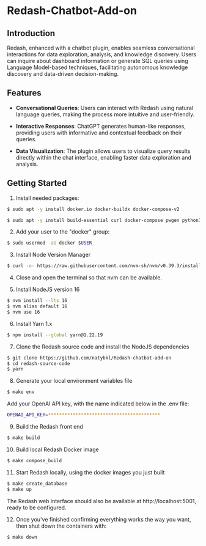 # Redash-Chatbot-Add-on

## Introduction
Redash, enhanced with a chatbot plugin, enables seamless conversational interactions for data exploration, analysis, and knowledge discovery. Users can inquire about dashboard information or generate SQL queries using Language Model-based techniques, facilitating autonomous knowledge discovery and data-driven decision-making. 

## Features

- **Conversational Queries**: Users can interact with Redash using natural language queries, making the process more intuitive and user-friendly.

- **Interactive Responses**: ChatGPT generates human-like responses, providing users with informative and contextual feedback on their queries.

- **Data Visualization**: The plugin allows users to visualize query results directly within the chat interface, enabling faster data exploration and analysis.

## Getting Started

1. Install needed packages:

```bash
$ sudo apt -y install docker.io docker-buildx docker-compose-v2

$ sudo apt -y install build-essential curl docker-compose pwgen python3-venv xvfb
````
2. Add your user to the "docker" group:

```bash
$ sudo usermod -aG docker $USER
````
3. Install Node Version Manager

````bash
$ curl -o- https://raw.githubusercontent.com/nvm-sh/nvm/v0.39.3/install.sh | bash
````
4. Close and open the terminal so that nvm can be available.

5. Install NodeJS version 16
``````bash
$ nvm install --lts 16
$ nvm alias default 16
$ nvm use 16
``````
6. Install Yarn 1.x
``````bash
$ npm install --global yarn@1.22.19
``````

7. Clone the Redash source code and install the NodeJS dependencies
``````bash
$ git clone https://github.com/natybkl/Redash-chatbot-add-on
$ cd redash-source-code
$ yarn
``````

8. Generate your local environment variables file
``````bash
$ make env
``````
Add your OpenAI API key, with the name indicated below in the .env file:

``````bash
OPENAI_API_KEY=*****************************************
``````
9. Build the Redash front end
``````bash
$ make build
``````

10. Build local Redash Docker image
``````bash
$ make compose_build
``````

11. Start Redash locally, using the docker images you just built
``````bash
$ make create_database
$ make up
``````
The Redash web interface should also be available at http://localhost:5001, ready to be configured.

12. Once you've finished confirming everything works the way you want, then shut down the containers with:

``````bash
$ make down
``````